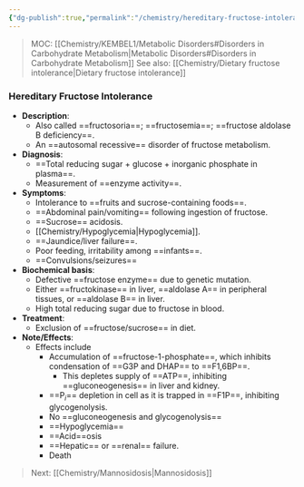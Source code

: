 ```yaml
---
{"dg-publish":true,"permalink":"/chemistry/hereditary-fructose-intolerance/","tags":["Chemistry/Biochemistry","Metabolic_Disorders/Carbohydrate_metabolism","Disease"]}
---
```


> MOC: [[Chemistry/KEMBEL1/Metabolic Disorders#Disorders in Carbohydrate Metabolism\|Metabolic Disorders#Disorders in Carbohydrate Metabolism]]
> See also: [[Chemistry/Dietary fructose intolerance\|Dietary fructose intolerance]]

### Hereditary Fructose Intolerance
- **Description**: 
	- Also called ==fructosoria==; ==fructosemia==; ==fructose aldolase B deficiency==.
	- An ==autosomal recessive== disorder of fructose metabolism.
- **Diagnosis**: 
	- ==Total reducing sugar + glucose + inorganic phosphate in plasma==.
	- Measurement of ==enzyme activity==.
- **Symptoms**: 
	- Intolerance to ==fruits and sucrose-containing foods==.
	- ==Abdominal pain/vomiting== following ingestion of fructose.
	- ==Sucrose== acidosis.
	- [[Chemistry/Hypoglycemia\|Hypoglycemia]].
	- ==Jaundice/liver failure==.
	- Poor feeding, irritability among ==infants==.
	- ==Convulsions/seizures==
- **Biochemical basis**: 
	- Defective ==fructose enzyme== due to genetic mutation.
	- Either ==fructokinase== in liver, ==aldolase A== in peripheral tissues, or ==aldolase B== in liver.
	- High total reducing sugar due to fructose in blood.
- **Treatment**:
	- Exclusion of ==fructose/sucrose== in diet.
- **Note/Effects**: 
	- Effects include 
		- Accumulation of ==fructose-1-phosphate==, which inhibits condensation of ==G3P and DHAP== to ==F1,6BP==.
			- This depletes supply of ==ATP==, inhibiting ==gluconeogenesis== in liver and kidney.
		- ==P$_i$== depletion in cell as it is trapped in ==F1P==, inhibiting glycogenolysis.
		- No ==gluconeogenesis and glycogenolysis==
		- ==Hypoglycemia==
		- ==Acid==osis
		- ==Hepatic== or ==renal== failure.
		- Death
<!--ID: 1730318525831-->


> Next: [[Chemistry/Mannosidosis\|Mannosidosis]]